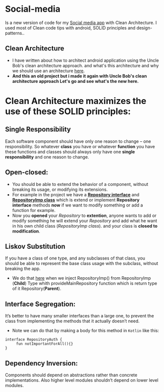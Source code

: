 # Social-media
Is a new version of code for my [Social media app](https://github.com/kareemAboelatta/social-media-app) with Clean Architecture. 
I used most of Clean code tips with android, SOLID principles and design-patterns..

## Clean Architecture 
- I have written about how to architect android application using the Uncle Bob's clean architecture approach. and what's this architecture and why we should use an architecture [here](https://github.com/kareemAboelatta/Clean-architecture).
- **And this an old project but i made it again with Uncle Bob's clean architecture approach Let's go and see what's the new here.**

# Clean Architecture maximizes the use of these SOLID principles: 
## Single Responsibility
Each software component should have only one reason to change – one responsibility.
So whatever **class** you have or whatever **function** you have these functions and classes should always only have one **single responsibility** and one reason to change.

## Open-closed:
- You should be able to extend the behavior of a component, without breaking its usage, or modifying its extensions.
- For example in the project we have a [**Repository interface**](https://github.com/kareemAboelatta/Social-media/blob/master/app/src/main/java/com/example/socialmedia/main/domain/Repository.kt) and [**RepositoryImp class**](https://github.com/kareemAboelatta/Social-media/blob/master/app/src/main/java/com/example/socialmedia/main/data/models/repository/RepositoryImp.kt) which is extend or implement           **Repository interface** methods **now** if we want to modify something or add a function for example.
- Now you **opened** your *Repository* to **extention**, anyone wants to add or modify something he will extend your *Repository* and add what he want in his own child class (*RepositoryImp class*). and your class is **closed to modification**.

## Liskov Substitution 
If you have a class of one type, and any subclasses of that class, you should be able to represent the base class usage with the subclass, without breaking the app.
- We do that [here](https://github.com/kareemAboelatta/Social-media/blob/d03bc0e318f3d0787569c5e16608346c774bf80c/app/src/main/java/com/example/socialmedia/di/RepositoryModule.kt#L64) when we inject RepositoryImp() from RepositoryImp (**Child**) Type whith provideMainRepository function which is return type of it Repository(**Parent**).

## Interface Segregation:
It’s better to have many smaller interfaces than a large one, to prevent the class from implementing the methods that it actually doesn’t need.
- Note we can do that by making a body for this method in `Kotlin` like this:
```
interface RepositoryAuth {
     fun notImportantForAll(){}
}

```

## Dependency Inversion: 
Components should depend on abstractions rather than concrete implementations. Also higher level modules shouldn’t depend on lower level modules.



